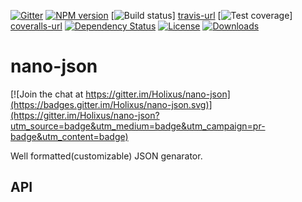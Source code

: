 [![Gitter][gitter-image]][gitter-url]
[![NPM version][npm-image]][npm-url]
[![Build status][travis-image]] [travis-url]
[![Test coverage][coveralls-image]] [coveralls-url]
[![Dependency Status][david-image]][david-url]
[![License][license-image]][license-url]
[![Downloads][downloads-image]][downloads-url]

# nano-json

[![Join the chat at https://gitter.im/Holixus/nano-json](https://badges.gitter.im/Holixus/nano-json.svg)](https://gitter.im/Holixus/nano-json?utm_source=badge&utm_medium=badge&utm_campaign=pr-badge&utm_content=badge)

Well formatted(customizable) JSON genarator.

## API

[gitter-image]: https://badges.gitter.im/Holixus/nano-json.svg
[gitter-url]: https://gitter.im/Holixus/nano-json
[npm-image]: https://img.shields.io/npm/v/nano-json.svg
[npm-url]: https://npmjs.org/package/nano-json
[github-tag]: http://img.shields.io/github/tag/Holixus/nano-json.svg
[github-url]: https://github.com/Holixus/nano-json/tags
[travis-image]: https://travis-ci.org/Holixus/nano-json.svg?branch=master
[travis-url]: https://travis-ci.org/Holixus/nano-json
[coveralls-image]: https://img.shields.io/coveralls/Holixus/nano-json.svg
[coveralls-url]: https://coveralls.io/r/Holixus/nano-json
[david-image]: http://img.shields.io/david/Holixus/nano-json.svg
[david-url]: https://david-dm.org/Holixus/nano-json
[license-image]: http://img.shields.io/npm/l/nano-json.svg
[license-url]: LICENSE
[downloads-image]: http://img.shields.io/npm/dm/nano-json.svg
[downloads-url]: https://npmjs.org/package/nano-json
